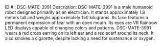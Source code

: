 ID # : DSC-MATE-3991
Description: DSC-MATE-3991 is a male humanoid robot designed primarily as an electrician. It stands approximately 1.8 meters tall and weighs approximately 150 kilograms. Its face features a permanent expression of fear with an open mouth. Its eyes are VR Rainbow LED displays capable of changing colors and patterns. DSC-MATE-3991 wears a red cross earring on its left ear and a red scarf around its neck. It also smokes a cigarette, despite lacking a need for sustenance or oxygen.